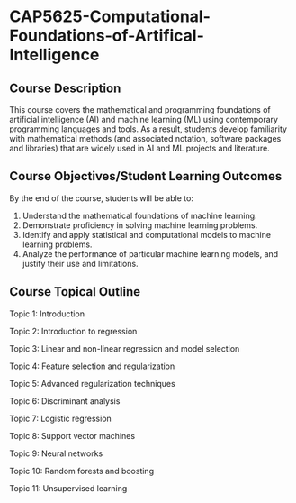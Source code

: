 # CAP5625-Computational-Foundations-of-Artifical-Intelligence

## Course Description
This course covers the mathematical and programming foundations of artificial intelligence (AI) and machine learning (ML) using contemporary programming languages and tools. As a result, students develop familiarity with mathematical methods (and associated notation, software packages and libraries) that are widely used in AI and ML projects and literature.

## Course Objectives/Student Learning Outcomes

By the end of the course, students will be able to:
  1. Understand the mathematical foundations of machine learning.
  2. Demonstrate proficiency in solving machine learning problems.
  3. Identify and apply statistical and computational models to machine learning problems.
  4. Analyze the performance of particular machine learning models, and justify their use and limitations.
  
## Course Topical Outline
  Topic 1: Introduction
  
  Topic 2: Introduction to regression
  
  Topic 3: Linear and non-linear regression and model selection
  
  Topic 4: Feature selection and regularization
  
  Topic 5: Advanced regularization techniques
  
  Topic 6: Discriminant analysis
  
  Topic 7: Logistic regression
  
  Topic 8: Support vector machines
  
  Topic 9: Neural networks
  
  Topic 10: Random forests and boosting
  
  Topic 11: Unsupervised learning
